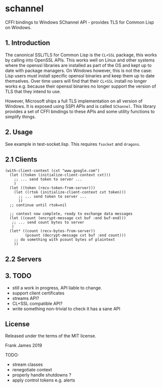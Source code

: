 # schannel
CFFI bindings to Windows SChannel API - provides TLS for Common Lisp on Windows.

## 1. Introduction
The canonical SSL/TLS for Common Lisp is the `CL+SSL` package, this works by calling into OpenSSL APIs.
This works well on Linux and other systems where the openssl libraries are installed as part of the OS and
kept up to date with package managers. On Windows however, this is not the case: Lisp users must install
specific openssl binaries and keep them up to date themselves. Over time users will find that their `CL+SSL`
install no longer works e.g. because their openssl binaries no longer support the version of TLS that
they intend to use.

However, Microsoft ships a full TLS implementation on all version of Windows. It is exposed using SSPI APIs and
is called `SChannel`. This library provides a set of CFFI bindings to these APIs and some utility functions
to simplify things.

## 2. Usage
See example in test-socket.lisp. This requires `fsocket` and `dragons`.

## 2.1 Clients
```
(with-client-context (cxt "www.google.com")
  (let ((token (initialize-client-context cxt)))
    ;; ... send token to server ...
    )
  (let ((token (recv-token-from-server)))
    (let ((rtok (initialize-client-context cxt token)))
      ;; ... send token to server ...
      ))
  ;; continue until rtok=nil

  ;; context now complete, ready to exchange data messages
  (let ((count (encrypt-message cxt buf :end buf-end)))
   ;; ... send count bytes to server
   )  
  (let* ((count (recv-bytes-from-server))
         (pcount (decrypt-message cxt buf :end count)))
    ;; do something with pcount bytes of plaintext
    ))    
```
## 2.2 Servers

## 3. TODO
 - still a work in progress, API liable to change.
 - support client certificates
 - streams API?
 - CL+SSL compatible API? 
 - write something non-trivial to check it has a sane API

## License

Released under the terms of the MIT license.

Frank James
2019 

TODO:

 - stream classes
 - renegotiate context
 - properly handle shutdowns ?
 - apply control tokens e.g. alerts



